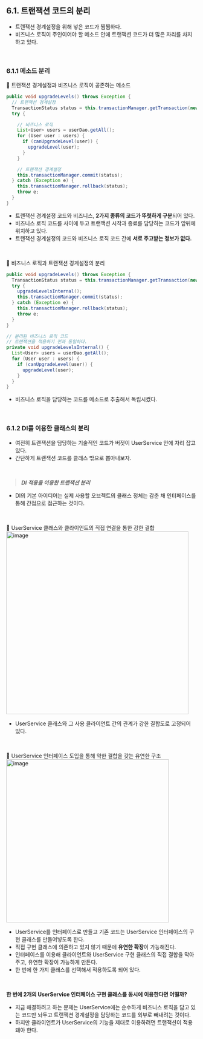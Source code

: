 ## 6.1. 트랜잭션 코드의 분리
- 트랜잭션 경계설정을 위해 넣은 코드가 찜찜하다.
- 비즈니스 로직이 주인이어야 할 메소드 안에 트랜잭션 코드가 더 많은 자리를 차지하고 있다.

<br/>

### 6.1.1 메소드 분리

🔽 트랜잭션 경계설정과 비즈니스 로직이 공존하는 메소드
```java
public void upgradeLevels() throws Exception {
  // 트랜잭션 경계설정
  TransactionStatus status = this.transactionManager.getTransaction(new DefaultTransactionDefinition());
  try {

    // 비즈니스 로직
    List<User> users = userDao.getAll();
    for (User user : users) {
      if (canUpgradeLevel(user)) {
        upgradeLevel(user);
      }
    }

    // 트랜잭션 경계설정
    this.transactionManager.commit(status);
  } catch (Exception e) {
    this.transactionManager.rollback(status);
    throw e;
  }
}
```
- 트랜잭션 경계설정 코드와 비즈니스, **2가지 종류의 코드가 뚜렷하게 구분**되어 있다.
- 비즈니스 로직 코드를 사이에 두고 트랜잭션 시작과 종료를 담당하는 코드가 앞뒤에 위치하고 있다.
- 트랜잭션 경계설정의 코드와 비즈니스 로직 코드 간에 **서로 주고받는 정보가 없다.**

<br/>

🔽 비즈니스 로직과 트랜잭션 경계설정의 분리
```java
public void upgradeLevels() throws Exception {
  TransactionStatus status = this.transactionManager.getTransaction(new DefaultTransactionDefinition());
  try {
    upgradeLevelsInternal();
    this.transactionManager.commit(status);
  } catch (Exception e) {
    this.transactionManager.rollback(status);
    throw e;
  }
}

// 분리된 비즈니스 로직 코드
// 트랜잭션을 적용하기 전과 동일하다.
private void upgradeLevelsInternal() {
  List<User> users = userDao.getAll();
  for (User user : users) {
    if (canUpgradeLevel(user)) {
      upgradeLevel(user);
    }
  }
}
```
- 비즈니스 로직을 담당하는 코드를 메소드로 추출해서 독립시켰다.

<br/>

### 6.1.2 DI를 이용한 클래스의 분리
- 여전히 트랜잭션을 담당하는 기술적인 코드가 버젓이 UserService 안에 자리 잡고 있다.
- 간단하게 트랜잭션 코드를 클래스 밖으로 뽑아내보자.

<br/>

> ***DI 적용을 이용한 트랜잭션 분리***

- DI의 기본 아이디어는 실제 사용할 오브젝트의 클래스 정체는 감춘 채 인터페이스를 통해 간접으로 접근하는 것이다.

<br/>

🔽 UserService 클래스와 클라이언트의 직접 연결을 통한 강한 결합 <br/>
<img width="482" alt="image" src="https://github.com/Team-Sopetit/server-spring-study/assets/55437339/d43191f8-4e0b-4b5e-a7fc-879ed1a655a2">

- UserService 클래스와 그 사용 클라이언트 간의 관계가 강한 결합도로 고정되어 있다.

<br/>

🔽 UserService 인터페이스 도입을 통해 약한 결합을 갖는 유연한 구조 <br/>
<img width="430" alt="image" src="https://github.com/Team-Sopetit/server-spring-study/assets/55437339/8f8aa557-4361-4718-aa83-39fb9d7a62d7">

- UserService를 인터페이스로 만들고 기존 코드는 UserService 인터페이스의 구현 클래스를 만들어넣도록 한다.
- 직접 구현 클래스에 의존하고 있지 않기 때문에 **유연한 확장**이 가능해진다.
- 인터페이스를 이용해 클라이언트와 UserService 구현 클래스의 직접 결합을 막아주고, 유연한 확장이 가능하게 만든다.
- 한 번에 한 가지 클래스를 선택해서 적용하도록 되어 있다.

<br/>

**한 번에 2개의 UserService 인터페이스 구현 클래스를 동시에 이용한다면 어떨까?**
- 지금 해결하려고 하는 문제는 UserService에는 순수하게 비즈니스 로직을 담고 있는 코드만 놔두고 트랜잭션 경계설정을 담당하는 코드를 외부로 빼내려는 것이다.
- 하지만 클라이언트가 UserService의 기능을 제대로 이용하려면 트랜잭션이 적용돼야 한다.
